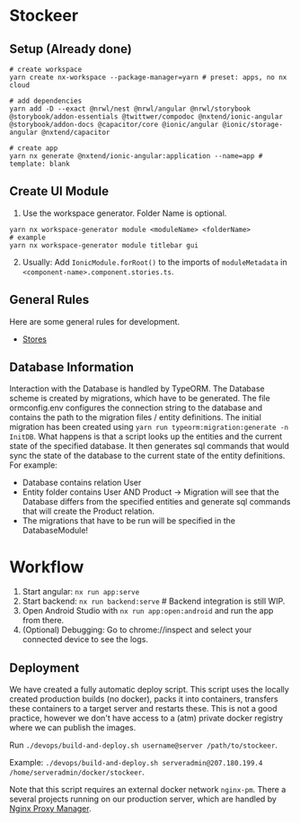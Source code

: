 

# Stockeer

## Setup (Already done)
```shell
# create workspace
yarn create nx-workspace --package-manager=yarn # preset: apps, no nx cloud

# add dependencies
yarn add -D --exact @nrwl/nest @nrwl/angular @nrwl/storybook @storybook/addon-essentials @twittwer/compodoc @nxtend/ionic-angular @storybook/addon-docs @capacitor/core @ionic/angular @ionic/storage-angular @nxtend/capacitor

# create app
yarn nx generate @nxtend/ionic-angular:application --name=app # template: blank
```

## Create UI Module

1. Use the workspace generator. Folder Name is optional.
```shell
yarn nx workspace-generator module <moduleName> <folderName>
# example
yarn nx workspace-generator module titlebar gui
```

2. Usually: Add `IonicModule.forRoot()` to the imports of `moduleMetadata` in `<component-name>.component.stories.ts`.

## General Rules

Here are some general rules for development.

- [Stores](./libs/store/README.md)

## Database Information

Interaction with the Database is handled by TypeORM. The Database scheme is created by migrations, which have to be generated.
The file ormconfig.env configures the connection string to the database and contains the path to the migration files / entity definitions.
The initial migration has been created using `yarn run typeorm:migration:generate -n InitDB`. What happens is that a script looks up the entities and
the current state of the specified database. It then generates sql commands that would sync the state of the database to the current state of the entity definitions.
For example: 
- Database contains relation User
- Entity folder contains User AND Product
-> Migration will see that the Database differs from the specified entities and generate sql commands that will create the Product relation.
- The migrations that have to be run will be specified in the DatabaseModule!

# Workflow

1. Start angular: `nx run app:serve`
2. Start backend: `nx run backend:serve` # Backend integration is still WIP.
3. Open Android Studio with `nx run app:open:android` and run the app from there.
4. (Optional) Debugging: Go to chrome://inspect and select your connected device to see the logs.


## Deployment

We have created a fully automatic deploy script. This script uses the locally created production builds (no docker), packs it into containers, transfers these containers to a target server and restarts these. This is not a good practice, however we don't have access to a (atm) private docker registry where we can publish the images.

Run `./devops/build-and-deploy.sh username@server /path/to/stockeer`.

Example: `./devops/build-and-deploy.sh serveradmin@207.180.199.4 /home/serveradmin/docker/stockeer`.

Note that this script requires an external docker network `nginx-pm`. There a several projects running on our production server, which are handled by [Nginx Proxy Manager](https://nginxproxymanager.com/).
